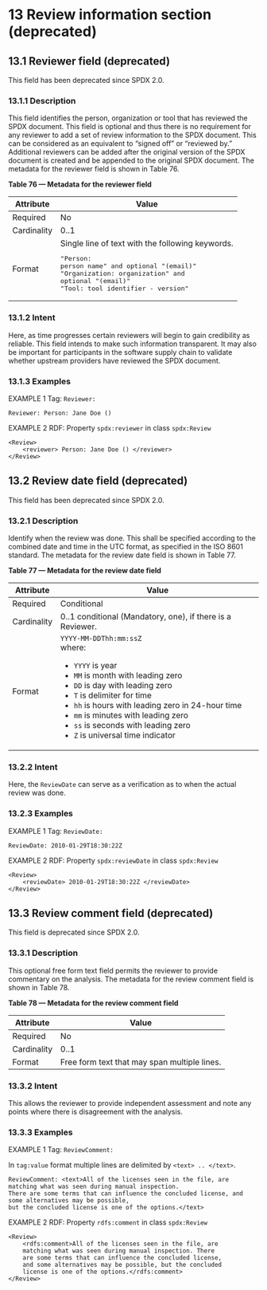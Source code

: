 # 13 Review information section (deprecated)

## 13.1 Reviewer field (deprecated) <a name="13.1"></a>

This field has been deprecated since SPDX 2.0.

### 13.1.1 Description

This field identifies the person, organization or tool that has reviewed the SPDX document. This field is optional and thus there is no requirement for any reviewer to add a set of review information to the SPDX document. This can be considered as an equivalent to “signed off” or “reviewed by.” Additional reviewers can be added after the original version of the SPDX document is created and be appended to the original SPDX document. The metadata for the reviewer field is shown in Table 76.

**Table 76 — Metadata for the reviewer field**

| Attribute | Value |
| --------- | ----- |
| Required | No |
| Cardinality | 0..1 |
| Format | Single line of text with the following keywords.<br><pre>"Person: person name" and optional "(email)"<br>"Organization: organization" and optional "(email)"<br>"Tool: tool identifier - version"</pre> |

### 13.1.2 Intent

Here, as time progresses certain reviewers will begin to gain credibility as reliable. This field intends to make such information transparent. It may also be important for participants in the software supply chain to validate whether upstream providers have reviewed the SPDX document.

### 13.1.3 Examples

EXAMPLE 1 Tag: `Reviewer:`

```text
Reviewer: Person: Jane Doe ()
```

EXAMPLE 2 RDF: Property `spdx:reviewer` in class `spdx:Review`

```text
<Review>
    <reviewer> Person: Jane Doe () </reviewer>
</Review>
```

## 13.2 Review date field (deprecated) <a name="13.2"></a>

This field has been deprecated since SPDX 2.0.

### 13.2.1 Description

Identify when the review was done. This shall be specified according to the combined date and time in the UTC format, as specified in the ISO 8601 standard. The metadata for the review date field is shown in Table 77.

**Table 77 — Metadata for the review date field**

| Attribute | Value |
| --------- | ----- |
| Required | Conditional |
| Cardinality | 0..1 conditional (Mandatory, one), if there is a Reviewer. |
| Format | `YYYY-MM-DDThh:mm:ssZ`<br>where:<br><ul><li>`YYYY` is year</li><li>`MM` is month with leading zero</li><li>`DD` is day with leading zero</li><li>`T` is delimiter for time</li><li>`hh` is hours with leading zero in 24-hour time</li><li>`mm` is minutes with leading zero</li><li>`ss` is seconds with leading zero</li><li>`Z` is universal time indicator</li></ul> |

### 13.2.2 Intent

Here, the `ReviewDate` can serve as a verification as to when the actual review was done.

### 13.2.3 Examples

EXAMPLE 1 Tag: `ReviewDate:`

```text
ReviewDate: 2010-01-29T18:30:22Z
```

EXAMPLE 2 RDF: Property `spdx:reviewDate` in class `spdx:Review`

```text
<Review>
    <reviewDate> 2010-01-29T18:30:22Z </reviewDate>
</Review>
```

## 13.3 Review comment field (deprecated) <a name="13.3"></a>

This field is deprecated since SPDX 2.0.

### 13.3.1 Description

This optional free form text field permits the reviewer to provide commentary on the analysis. The metadata for the review comment field is shown in Table 78.

**Table 78 — Metadata for the review comment field**

| Attribute | Value |
| --------- | ----- |
| Required | No |
| Cardinality | 0..1 |
| Format | Free form text that may span multiple lines. |

### 13.3.2 Intent

This allows the reviewer to provide independent assessment and note any points where there is disagreement with the analysis.

### 13.3.3 Examples

EXAMPLE 1 Tag: `ReviewComment:`

In `tag:value` format multiple lines are delimited by `<text> .. </text>`.

```text
ReviewComment: <text>All of the licenses seen in the file, are matching what was seen during manual inspection.
There are some terms that can influence the concluded license, and some alternatives may be possible,
but the concluded license is one of the options.</text>
```

EXAMPLE 2 RDF: Property `rdfs:comment` in class `spdx:Review`

```text
<Review>
    <rdfs:comment>All of the licenses seen in the file, are
    matching what was seen during manual inspection. There
    are some terms that can influence the concluded license, 
    and some alternatives may be possible, but the concluded
    license is one of the options.</rdfs:comment>
</Review>
```
